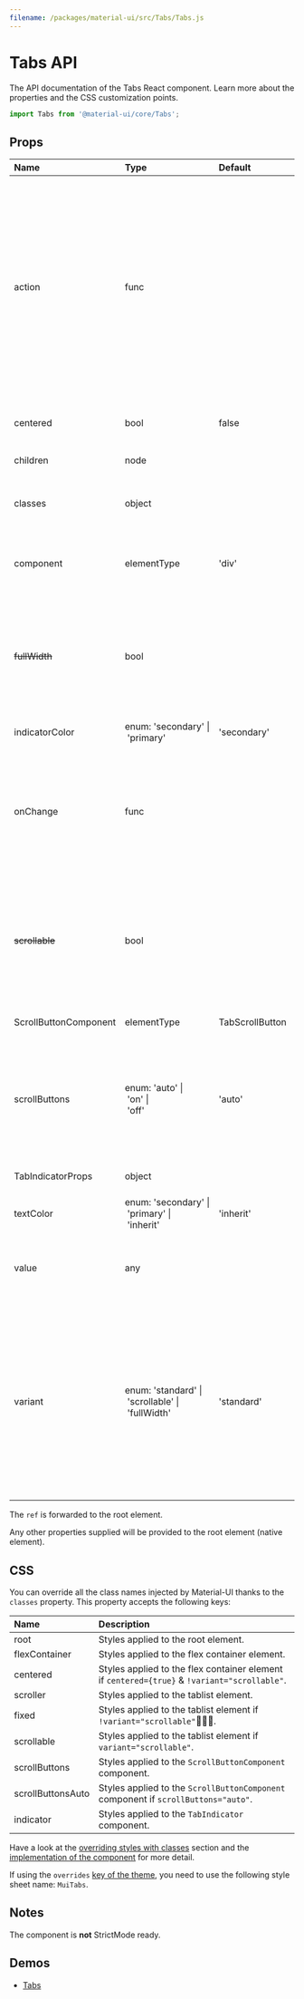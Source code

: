 ```yaml
---
filename: /packages/material-ui/src/Tabs/Tabs.js
---
```


<!--- This documentation is automatically generated, do not try to edit it. -->

# Tabs API

<p class="description">The API documentation of the Tabs React component. Learn more about the properties and the CSS customization points.</p>

```js
import Tabs from '@material-ui/core/Tabs';
```



## Props

| Name | Type | Default | Description |
|:-----|:-----|:--------|:------------|
| <span class="prop-name">action</span> | <span class="prop-type">func</span> |  | Callback fired when the component mounts. This is useful when you want to trigger an action programmatically. It currently only supports `updateIndicator()` action.<br><br>**Signature:**<br>`function(actions: object) => void`<br>*actions:* This object contains all possible actions that can be triggered programmatically. |
| <span class="prop-name">centered</span> | <span class="prop-type">bool</span> | <span class="prop-default">false</span> | If `true`, the tabs will be centered. This property is intended for large views. |
| <span class="prop-name">children</span> | <span class="prop-type">node</span> |  | The content of the component. |
| <span class="prop-name">classes</span> | <span class="prop-type">object</span> |  | Override or extend the styles applied to the component. See [CSS API](#css) below for more details. |
| <span class="prop-name">component</span> | <span class="prop-type">elementType</span> | <span class="prop-default">'div'</span> | The component used for the root node. Either a string to use a DOM element or a component. |
| ~~<span class="prop-name">fullWidth</span>~~ | <span class="prop-type">bool</span> |  | *Deprecated*. Instead, use the `variant="fullWidth"` property.<br><br>If `true`, the tabs will grow to use all the available space. This property is intended for small views, like on mobile. |
| <span class="prop-name">indicatorColor</span> | <span class="prop-type">enum:&nbsp;'secondary'&nbsp;&#124;<br>&nbsp;'primary'<br></span> | <span class="prop-default">'secondary'</span> | Determines the color of the indicator. |
| <span class="prop-name">onChange</span> | <span class="prop-type">func</span> |  | Callback fired when the value changes.<br><br>**Signature:**<br>`function(event: object, value: number) => void`<br>*event:* The event source of the callback<br>*value:* We default to the index of the child |
| ~~<span class="prop-name">scrollable</span>~~ | <span class="prop-type">bool</span> |  | *Deprecated*. Instead, use the `variant="scrollable"` property.<br><br>If `true`, it will invoke scrolling properties and allow for horizontally scrolling (or swiping) of the tab bar. |
| <span class="prop-name">ScrollButtonComponent</span> | <span class="prop-type">elementType</span> | <span class="prop-default">TabScrollButton</span> | The component used to render the scroll buttons. |
| <span class="prop-name">scrollButtons</span> | <span class="prop-type">enum:&nbsp;'auto'&nbsp;&#124;<br>&nbsp;'on'&nbsp;&#124;<br>&nbsp;'off'<br></span> | <span class="prop-default">'auto'</span> | Determine behavior of scroll buttons when tabs are set to scroll `auto` will only present them on medium and larger viewports `on` will always present them `off` will never present them |
| <span class="prop-name">TabIndicatorProps</span> | <span class="prop-type">object</span> |  | Properties applied to the `TabIndicator` element. |
| <span class="prop-name">textColor</span> | <span class="prop-type">enum:&nbsp;'secondary'&nbsp;&#124;<br>&nbsp;'primary'&nbsp;&#124;<br>&nbsp;'inherit'<br></span> | <span class="prop-default">'inherit'</span> | Determines the color of the `Tab`. |
| <span class="prop-name">value</span> | <span class="prop-type">any</span> |  | The value of the currently selected `Tab`. If you don't want any selected `Tab`, you can set this property to `false`. |
| <span class="prop-name">variant</span> | <span class="prop-type">enum:&nbsp;'standard'&nbsp;&#124;<br>&nbsp;'scrollable'&nbsp;&#124;<br>&nbsp;'fullWidth'<br></span> | <span class="prop-default">'standard'</span> | Determines additional display behavior of the tabs:  - `scrollable` will invoke scrolling properties and allow for horizontally  scrolling (or swiping) of the tab bar.  -`fullWidth` will make the tabs grow to use all the available space,  which should be used for small views, like on mobile.  - `standard` will render the default state. |

The `ref` is forwarded to the root element.

Any other properties supplied will be provided to the root element (native element).

## CSS

You can override all the class names injected by Material-UI thanks to the `classes` property.
This property accepts the following keys:


| Name | Description |
|:-----|:------------|
| <span class="prop-name">root</span> | Styles applied to the root element.
| <span class="prop-name">flexContainer</span> | Styles applied to the flex container element.
| <span class="prop-name">centered</span> | Styles applied to the flex container element if `centered={true}` & `!variant="scrollable"`.
| <span class="prop-name">scroller</span> | Styles applied to the tablist element.
| <span class="prop-name">fixed</span> | Styles applied to the tablist element if `!variant="scrollable"`.
| <span class="prop-name">scrollable</span> | Styles applied to the tablist element if `variant="scrollable"`.
| <span class="prop-name">scrollButtons</span> | Styles applied to the `ScrollButtonComponent` component.
| <span class="prop-name">scrollButtonsAuto</span> | Styles applied to the `ScrollButtonComponent` component if `scrollButtons="auto"`.
| <span class="prop-name">indicator</span> | Styles applied to the `TabIndicator` component.

Have a look at the [overriding styles with classes](/customization/components/#overriding-styles-with-classes) section
and the [implementation of the component](https://github.com/mui-org/material-ui/blob/next/packages/material-ui/src/Tabs/Tabs.js)
for more detail.

If using the `overrides` [key of the theme](/customization/themes/#css),
you need to use the following style sheet name: `MuiTabs`.

## Notes

The component is **not** StrictMode ready.

## Demos

- [Tabs](/components/tabs/)

